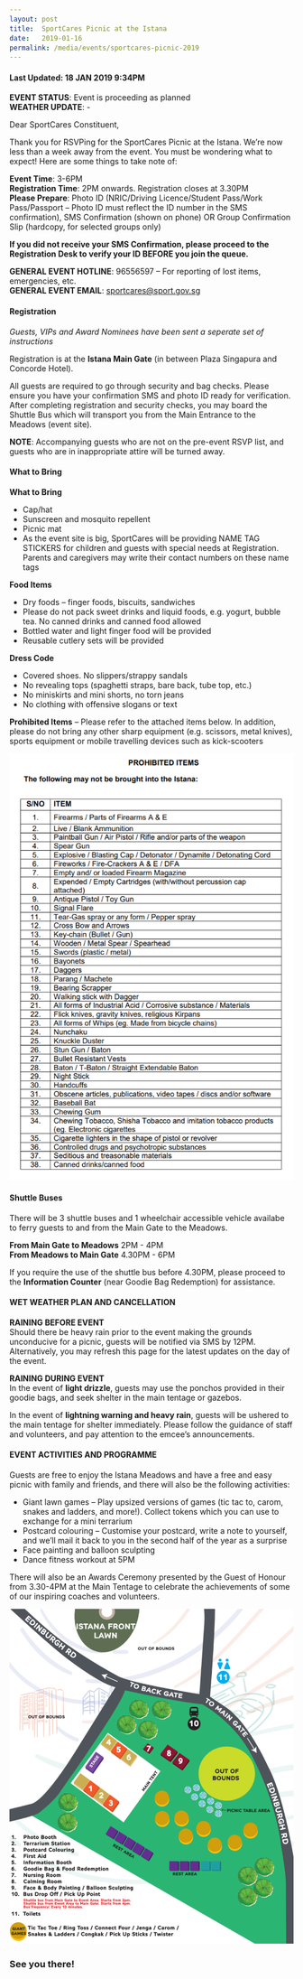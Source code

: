 ```yaml
---
layout: post
title:  SportCares Picnic at the Istana
date:   2019-01-16
permalink: /media/events/sportcares-picnic-2019
---
```


#### Last Updated: 18 JAN 2019 9:34PM

**EVENT STATUS**: Event is proceeding as planned
<BR> **WEATHER UPDATE**: -

Dear SportCares Constituent,

Thank you for RSVPing for the SportCares Picnic at the Istana. We’re now less than a week away from the event. You must be wondering what to expect! Here are some things to take note of:

**Event Time**: 3-6PM 
<BR> **Registration Time**: 2PM onwards. Registration closes at 3.30PM
<BR> **Please Prepare**: Photo ID (NRIC/Driving Licence/Student Pass/Work Pass/Passport – Photo ID must reflect the ID number in the SMS confirmation), SMS Confirmation (shown on phone) OR Group Confirmation Slip (hardcopy, for selected groups only)

**If you did not receive your SMS Confirmation, please proceed to the Registration Desk to verify your ID BEFORE you join the queue.**

**GENERAL EVENT HOTLINE**: 96556597 – For reporting of lost items, emergencies, etc.
<BR>**GENERAL EVENT EMAIL**: sportcares@sport.gov.sg
  
#### Registration

*Guests, VIPs and Award Nominees have been sent a seperate set of instructions*

Registration is at the **Istana Main Gate** (in between Plaza Singapura and Concorde Hotel). 

All guests are required to go through security and bag checks. Please ensure you have your confirmation SMS and photo ID ready for verification. After completing registration and security checks, you may board the Shuttle Bus which will transport you from the Main Entrance to the Meadows (event site). 

**NOTE**: Accompanying guests who are not on the pre-event RSVP list, and guests who are in inappropriate attire will be turned away.

#### What to Bring

**What to Bring**

*	Cap/hat
*	Sunscreen and mosquito repellent
*	Picnic mat 
*	As the event site is big, SportCares will be providing NAME TAG STICKERS for children and guests with special needs at Registration. Parents and caregivers may write their contact numbers on these name tags

**Food Items**

* Dry foods – finger foods, biscuits, sandwiches 
* Please do not pack sweet drinks and liquid foods, e.g. yogurt, bubble tea. No canned drinks and canned food allowed
* Bottled water and light finger food will be provided
* Reusable cutlery sets will be provided

**Dress Code** 

* Covered shoes. No slippers/strappy sandals 
* No revealing tops (spaghetti straps, bare back, tube top, etc.)
* No miniskirts and mini shorts, no torn jeans
* No clothing with offensive slogans or text

**Prohibited Items** – Please refer to the attached items below. In addition, please do not bring any other sharp equipment (e.g. scissors, metal knives), sports equipment or mobile travelling devices such as kick-scooters

![Prohibited Items](/images/picnic-prohibited-items.png)

#### Shuttle Buses

There will be 3 shuttle buses and 1 wheelchair accessible vehicle availabe to ferry guests to and from the Main Gate to the Meadows.

**From Main Gate to Meadows** 2PM - 4PM
<BR> **From Meadows to Main Gate** 4.30PM - 6PM

If you require the use of the shuttle bus before 4.30PM, please proceed to the **Information Counter** (near Goodie Bag Redemption) for assistance. 

#### WET WEATHER PLAN AND CANCELLATION 

**RAINING BEFORE EVENT**
<BR> Should there be heavy rain prior to the event making the grounds unconducive for a picnic, guests will be notified via SMS by 12PM. Alternatively, you may refresh this page for the latest updates on the day of the event.
  
**RAINING DURING EVENT**
<BR> In the event of **light drizzle**, guests may use the ponchos provided in their goodie bags, and seek shelter in the main tentage or gazebos.

In the event of **lightning warning and heavy rain**, guests will be ushered to the main tentage for shelter immediately. Please follow the guidance of staff and volunteers, and pay attention to the emcee’s announcements.


#### EVENT ACTIVITIES AND PROGRAMME

Guests are free to enjoy the Istana Meadows and have a free and easy picnic with family and friends, and there will also be the following activities:

* Giant lawn games – Play upsized versions of games (tic tac to, carom, snakes and ladders, and more!). Collect tokens which you can use to exchange for a mini terrarium 
* Postcard colouring – Customise your postcard, write a note to yourself, and we’ll mail it back to you in the second half of the year as a surprise
* Face painting and balloon sculpting 
* Dance fitness workout at 5PM 

There will also be an Awards Ceremony presented by the Guest of Honour from 3.30-4PM at the Main Tentage to celebrate the achievements of some of our inspiring coaches and volunteers.

![Prohibited Items](/images/picnic-layout.png)

### See you there!
